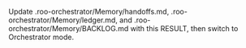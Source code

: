 Update .roo-orchestrator/Memory/handoffs.md, .roo-orchestrator/Memory/ledger.md, and .roo-orchestrator/Memory/BACKLOG.md with this RESULT, then switch to Orchestrator mode.
